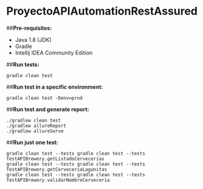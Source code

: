 # ProyectoAPIAutomationRestAssured

##**Pre-requisites:**
* Java 1.8 (JDK)
* Gradle
* Intellij IDEA Community Edition

##**Run tests:**
```
gradle clean test
```

##**Run test in a specific environment:**
```
gradle clean test -Denv=prod

```

##**Run test and generate report:**
```
./gradlew clean test
./gradlew allureReport
./gradlew allureServe
```

##**Run just one test:**
```
gradle clean test --tests gradle clean test --tests TestAPIBrewery.getListadoCervecerias
gradle clean test --tests gradle clean test --tests TestAPIBrewery.getCerveceriaLagunitas
gradle clean test --tests gradle clean test --tests TestAPIBrewery.validarNombreCerveceria
```

